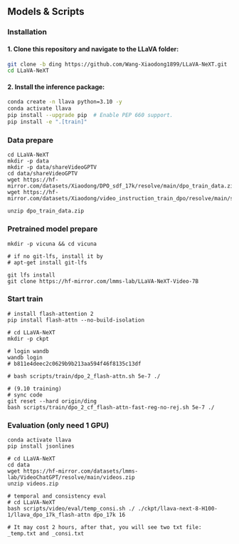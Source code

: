 ## Models & Scripts

### Installation

#### 1. **Clone this repository and navigate to the LLaVA folder:**
```bash
git clone -b ding https://github.com/Wang-Xiaodong1899/LLaVA-NeXT.git
cd LLaVA-NeXT
```

#### 2. **Install the inference package:**
```bash
conda create -n llava python=3.10 -y
conda activate llava
pip install --upgrade pip  # Enable PEP 660 support.
pip install -e ".[train]"
```

### Data prepare
```
cd LLaVA-NeXT
mkdir -p data
mkdir -p data/shareVideoGPTV
cd data/shareVideoGPTV
wget https://hf-mirror.com/datasets/Xiaodong/DPO_sdf_17k/resolve/main/dpo_train_data.zip
wget https://hf-mirror.com/datasets/Xiaodong/video_instruction_train_dpo/resolve/main/sft_dpo_17k.jsonl

unzip dpo_train_data.zip
```

### Pretrained model prepare
```
mkdir -p vicuna && cd vicuna

# if no git-lfs, install it by
# apt-get install git-lfs

git lfs install
git clone https://hf-mirror.com/lmms-lab/LLaVA-NeXT-Video-7B
```

### Start train
```
# install flash-attention 2
pip install flash-attn --no-build-isolation

# cd LLaVA-NeXT
mkdir -p ckpt

# login wandb
wandb login
# b811e4deec2c0629b9b213aa594f46f8135c13df

# bash scripts/train/dpo_2_flash-attn.sh 5e-7 ./

# (9.10 training)
# sync code
git reset --hard origin/ding
bash scripts/train/dpo_2_cf_flash-attn-fast-reg-no-rej.sh 5e-7 ./

```

### **Evaluation (only need 1 GPU)**
```
conda activate llava
pip install jsonlines

# cd LLaVA-NeXT
cd data
wget https://hf-mirror.com/datasets/lmms-lab/VideoChatGPT/resolve/main/videos.zip
unzip videos.zip

# temporal and consistency eval
# cd LLaVA-NeXT
bash scripts/video/eval/temp_consi.sh ./ ./ckpt/llava-next-8-H100-1/llava_dpo_17k_flash-attn dpo_17k 16

# It may cost 2 hours, after that, you will see two txt file: _temp.txt and _consi.txt

```